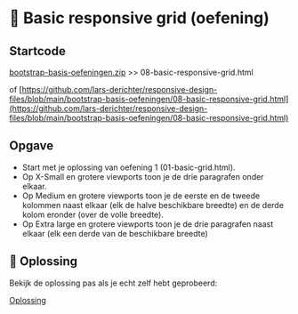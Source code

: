 # 💪 Basic responsive grid (oefening)

## Startcode

[bootstrap-basis-oefeningen.zip](https://lars-derichter.github.io/resp-bootstrap/bootstrap-basis-oefeningen.zip) >> 08-basic-responsive-grid.html

of [https://github.com/lars-derichter/responsive-design-files/blob/main/bootstrap-basis-oefeningen/08-basic-responsive-grid.html](https://github.com/lars-derichter/responsive-design-files/blob/main/bootstrap-basis-oefeningen/08-basic-responsive-grid.html)

## Opgave

 - Start met je oplossing van oefening 1 (01-basic-grid.html).
 - Op X-Small en grotere viewports toon je de drie paragrafen onder elkaar.
 - Op Medium en grotere viewports toon je de eerste en de tweede kolommen naast elkaar (elk de halve beschikbare breedte) en de derde kolom eronder (over de volle breedte).
 - Op Extra large en grotere viewports toon je de drie paragrafen naast elkaar (elk een derde van de beschikbare breedte)

## 🔑 Oplossing

Bekijk de oplossing pas als je echt zelf hebt geprobeerd:

[Oplossing](https://github.com/lars-derichter/responsive-design-files/blob/solutions/bootstrap-basis-oefeningen/08-basic-responsive-grid.html)